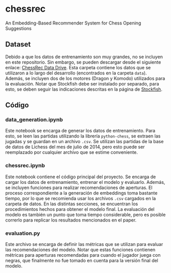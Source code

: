 # chessrec
An Embedding-Based Recommender System for Chess Opening Suggestions

## Dataset

Debido a que los datos de entrenamiento son muy grandes, no se incluyen en este repositorio. Sin embargo, se pueden descargar desde el siguiente enlace: [ChessRec Data Drive](https://drive.google.com/drive/folders/1t5eMurIJmxTnGY7LdT93jp3xK2WzR3i0?usp=drive_link). Esta carpeta contiene los datos que se utilizaron a lo largo del desarrollo (encontrados en la carpeta `data`). Además, se incluyen dos de los motores (Dragon y Komodo) utilizados para la evaluación. Notar que Stockfish debe ser instalado por separado, para esto, se deben seguir las indicaciones descritas en la página de [Stockfish](https://stockfishchess.org/download/).

## Código

### data_generation.ipynb

Este notebook se encarga de generar los datos de entrenamiento. Para esto, se leen las partidas utilizando la librería `python-chess`, se extraen las jugadas y se guardan en un archivo `.csv`. Se utilizan las partidas de la base de datos de Lichess del mes de julio de 2014, pero esto puede ser reemplazado por cualquier archivo que se estime conveniente.

### chessrec.ipynb

Este notebook contiene el código principal del proyecto. Se encarga de cargar los datos de entrenamiento, entrenar el modelo y evaluarlo. Además, se incluyen funciones para realizar recomendaciones de aperturas. El proceso correspondiente a la generación de embeddings toma bastante tiempo, por lo que se recomienda usar los archivos `.csv` cargados en la carpeta de datos. En las distintas secciones, se encuentran los procedimientos hechos para obtener el modelo final. La evaluación del modelo es también un punto que toma tiempo considerable, pero es posible correrlo para replicar los resultados mencionados en el paper.

### evaluation.py

Este archivo se encarga de definir las métricas que se utilizan para evaluar las recomendaciones del modelo. Notar que estas funciones contienen métricas para aperturas recomendadas para cuando el jugador juega con negras, que finalmente no fue tomado en cuenta para la versión final del modelo.
